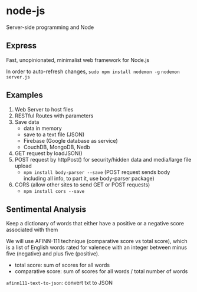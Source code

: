 # node-js

Server-side programming and Node

## Express

Fast, unopinionated, minimalist web framework for Node.js

In order to auto-refresh changes,
`sudo npm install nodemon -g`
`nodemon server.js`

## Examples

1. Web Server to host files
2. RESTful Routes with parameters
3. Save data
    - data in memory
    - save to a text file (JSON)
    - Firebase (Google database as service)
    - CouchDB, MongoDB, Nedb
4. GET request by loadJSON()
5. POST request by httpPost() for security/hidden data and media/large file upload
    - `npm install body-parser --save` (POST request sends body including all info, to part it, use body-parser package)
6. CORS (allow other sites to send GET or POST requests)
    - `npm install cors --save`

## Sentimental Analysis

Keep a dictionary of words that either have a positive or a negative score associated with them

We will use AFINN-111 technique (comparative score vs total score), which is a list of English words rated for valenece with an integer between minus five (negative) and plus five (positive).

- total score: sum of scores for all words
- comparative score: sum of scores for all words / total number of words

`afinn111-text-to-json`: convert txt to JSON

